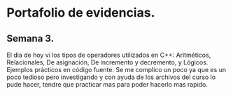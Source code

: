 # Portafolio de evidencias.

## Semana 3.

El dia de hoy vi los tipos de operadores utilizados en C++: Aritméticos, Relacionales, De asignación, De incremento y decremento, y Lógicos. Ejemplos prácticos en código fuente.
Se me complico un poco ya que es un poco tedioso pero investigando y con ayuda de los archivos del curso lo pude hacer, tendre que practicar mas para poder hacerlo mas rapido.
